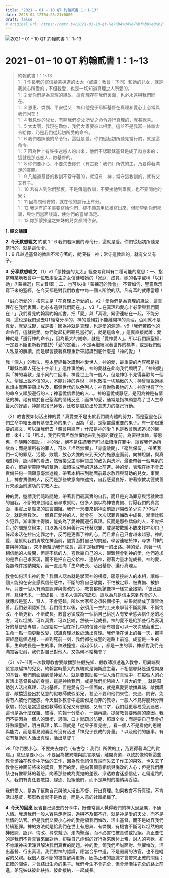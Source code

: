 ```yaml
---
title: "2021 – 01 – 10 QT 約翰貳書 1：1~13"
date: 2025-04-12T04:26:21+0800
draft: false
# original_url: https://cmtc.tw/2021-01-10-qt-%e7%b4%84%e7%bf%b0%e8%b2%b3%e6%9b%b8-1%ef%bc%9a113
---
```


![2021 – 01 – 10 QT 約翰貳書 1：1\~13](/images/qt.jpg   "2021 – 01 – 10 QT 約翰貳書 1：1\~13")

# 2021 – 01 – 10 QT 約翰貳書 1：1\~13

> 約翰貳書 1：1\~13  
> 1：1 作長老的寫信給蒙揀選的太太（或譯：教會；下同）和她的兒女，就是我誠心所愛的；不但我愛，也是一切知道真理之人所愛的。  
> 1：2 愛你們是為真理的緣故，這真理存在我們裏面，也必永遠與我們同在。  
> 1：3 恩惠、憐憫、平安從父　神和他兒子耶穌基督在真理和愛心上必常與我們同在！  
> 1：4 我見你的兒女，有照我們從父所受之命令遵行真理的，就甚歡喜。  
> 1：5 太太啊，我現在勸你，我們大家要彼此相愛。這並不是我寫一條新命令給你，乃是我們從起初所受的命令。  
> 1：6 我們若照他的命令行，這就是愛。你們從起初所聽見當行的，就是這命令。  
> 1：7 因為世上有許多迷惑人的出來，他們不認耶穌基督是成了肉身來的；這就是那迷惑人、敵基督的。  
> 1：8 你們要小心，不要失去你們（有古卷：我們）所做的工，乃要得著滿足的賞賜。  
> 1：9 凡越過基督的教訓不常守著的，就沒有　神；常守這教訓的，就有父又有子。  
> 1：10 若有人到你們那裏，不是傳這教訓，不要接他到家裏，也不要問他的安；  
> 1：11 因為問他安的，就在他的惡行上有分。  
> 1：12 我還有許多事要寫給你們，卻不願意用紙墨寫出來，但盼望到你們那裏，與你們當面談論，使你們的喜樂滿足。  
> 1：13 你那蒙揀選之姊妹的兒女都問你安。

**1. 經文誦讀**

**2.  今天默想經文**
約貳 1：6 我們若照他的命令行，這就是愛。你們從起初所聽見當行的，就是這命令。  
1：9 凡越過基督的教訓不常守著的，就沒有　神；常守這教訓的，就有父又有子。

**3. 分享默想經文**
（1）v1「蒙揀選的太太」經查考資料有二種可能的意思：一、指當時某地教會中一位敬虔愛主之女信徒和她的「家庭」成員，她的名字或稱「以莉她」(「蒙揀選」原文音譯)；二、也可以指「蒙揀選的教會」。不管如何，聖靈默示寫下來的聖經，在今天都是對我們教會中每一個人所說的話，凡有耳的就應當聽！

「誠心所愛的」按原文是「在真理上所愛的」。v2「愛你們是為真理的緣故，這真理存在我們裏面，也必永遠與我們同在。」、v3「…在真理和愛心上必常與我們同在！」我們看見約翰寫約翰貳書，把「愛」與「真理」緊密連結在一起，不能分開，這也是我們過去QT經常分享的，神的愛絕對不能離開神的真理，否則就不是真愛，就變成礙，或是害；因為神就是真理，也是愛的源頭。v6「我們若照他的命令行，這就是愛。你們從起初所聽見當行的，就是這命令。」這裏直接就說：愛神就是「遵行神的命令」，因為最大的誡命，就是「愛神愛人」。所以我們讀聖經，一定要不斷更新我們對於「愛的定義」，不是再繼續照著世界的標準，或是我們個人私意的解讀，而是學習按著真理重新來認識到底什麼是「神的愛」！

我「個人」的看法，整本聖經每次講到神愛世人，神的愛，最重要的內容都是指「耶穌為罪人死在十字架上」這件事說的，神的愛就在此向我們顯明了。「神的愛」與「神的喜歡」是不同的二回事，神愛世上每一個人，但是神卻不見得喜歡每一個人。聖經上說不信的人，不能討神的喜悅；神也敵擋一切驕傲的人；神曾經說過祂厭煩由摩西帶領出埃及，那個世代的以色列人；神喜悅敬畏祂的人；神喜悅有了他的命令又順服遵行的人；神喜悅信靠祂的人…。神的喜悅或厭惡，是因為神是有情感的神，祂有屬於自己聖潔的情緒反應；而神的愛，通常是指神願意為了世人生命最大的好處，神願意捨己拯救，比較是屬於出於意志力的捨己行動。

（2）教會要如何活出神的愛？真愛並不是出於我們屬肉體的努力，而是聖靈在我們生命中結出滿有基督生命的果子，因為「愛」是聖靈最重要的果子。有一節很重要的經文，可以讓我們去「體會與經歷」什麼是神的愛？也是教會應該追求的目標：來4：16「所以，我們只管坦然無懼地來到施恩的寶座前，為要得憐恤，蒙恩惠，作隨時的幫助。」神的愛，絕不是任憑我們可以繼續活在罪中，縱容我們為所欲為；而是讓所有的罪人，可以「坦然無懼」、「赤露敞開」、「毫無保留」，帶著我們一切的罪惡、污穢、敗壞，放心大膽的來到天父的施恩座面前。向神坦誠，與真理對齊、認同神的看法，然後接受主耶穌寶血的赦免與洗淨。最後帶著一個無虧的良心，倚靠聖靈隨時的幫助，繼續往成聖的道路上前進。神的愛，表現在祂不會去責備任何一個願意毫無遮掩，帶著本相來到祂面前尋求赦罪與幫助的兒女。事實上，神會責備的人，反而是那些故意向神遮掩，自我感覺良好，帶著宗教功德或善行來祂面前邀功的宗教人士。

神的愛，邀請我們隨時隨地，帶著我們最真實的自我，而且是充滿罪惡與污穢敗壞的自我，不斷的來到祂面前尋求幫助。很多人誤以為神會責備、討厭我們的真實面，事實上是魔鬼的謊言攔阻。我們一天要來到神面前認罪悔改多少次？70個7次，就是無數次。一個真正愛神的人，就會在一次次認罪與悔改中成長，漸漸比較少犯罪，漸漸靠主得勝，能夠為了愛神而遵行真理。反而是那些驕傲的人，不肯把自己的問題交給主，自以為可以用善行來代替認罪，或是被欺騙不敢來找神卻自己躲起來活在控告定罪之中，反而是更傷了神的心，而且靠自己只會越來越惡。神的愛，是幫助我們勇敢在神面前，誠實面對自己的問題，學習連結於神，尋求「神的靈與神的話」，來不斷幫助我們成長，這才是我們唯一的出路。神的愛，向著一切相信祂的人敞開，但是不信的人，喜歡靠自己的人，很難體會到神的愛，他們追求的是靠自己求表現，而不是把自己交給神、連結神，得著力量才能成長。神的愛，從無條件接納開始，而一直走向「生命成長、活出基督、遵行真理」。

教會如何活出神的愛？我個人認為就是學習神的榜樣，願意接納人的本相，讓每一個人能夠在安全感與信任感中，不斷的將自己敞開，不怕被定罪、被責備、被排斥。只要一個人有願意認罪與悔改的心，教會都應該像神一樣完全接納，「彼此認罪、互相代求、一起成長」。很多人偏差的認知，誤以為凡是信主來到教會的人，就應該是聖人、賢人，不會犯錯，所以大家都必須裝個樣子，結果就變成了假冒偽善。我們必須認知到，我們信主以後，必須用一生的工夫來學習不斷認罪、不斷悔改、不斷更新、不斷成長。教會必須成為一個給自己給別人有安全感與信任感的地方，可以坦誠、可以真實、可以接納，然後一起成長。神的愛不是給那些行為表現好的基督徒專屬，而是給每一個在掙扎中的信徒不斷有機會可以一次次破繭重生，生命一點一滴更新改變，認識真理以致於活出真理。我們活在世上的每一天，都需要經歷這個過程，一直到死前一刻，我們都在成聖的道路上前進。成聖是一生的事，生命成長是一生的事，跌跌撞撞、起起伏伏…，都是一生的事，神都對我們充滿寬容忍耐，我們對自己對他人，又為何不給機會？

（3）v7\~11再一次教導教會要敵擋那些假先知、假教師滲透進入教會，用異端與謊言欺騙神的兒女。約翰當時最大的異端就是諾斯底主義，不相信耶穌是道成肉身的基督。我們前面講到愛神愛人，就是要幫助每一個人活在真理中，在每個人的心裏活出基督長成的身量，這是神給我們，或是我們能夠給人「最大的愛」，就是幫助別人活出真理，活出基督。但是愛有另一個面向，就是真愛要敵擋異端、敵擋謊言、敵擋這些出於惡意的假教師或假弟兄，甚至不要和他們來往、交通、問安，免得有人被他們迷惑。今天很多教會中這些似是而非的教導，一般人不見得能夠分辨察驗，特別是當這些假教師假弟兄又有恩賜、又有口才，我們就更容易受到迷惑，這也是為什麼保羅、彼得、約翰十分憂心，一講再講，提醒教會要儆醒的原因。我們不要因為一個人的頭銜、恩賜、口才就疏於防範、照單全收；而是要自己學會好好熟讀聖經，明白真理；第二個就是「從果子看見樹」。看一個人不是看他的恩賜與能力，而是看見祂裏面有沒有活出「神兒子長成的身量」？以及他們的服事，有沒有幫助別人活出真理，活出基督？

v8「你們要小心，不要失去你們（有古卷：我們）所做的工，乃要得著滿足的賞賜。」意思是要小心，不要因為被異端與謊言欺騙，離開真道，以致於像約翰這些教會領袖在教會中所做的工作，因為教會誤信異端而失去了作工的果效，也失去了教會在神面前將來的獎賞。我們的愛，是向著願意相信與悔改的人心；但是我們應該也有像耶穌的義怒，向著那些成為魔鬼的差役、滲透教會迷惑信徒，走偏道路的人，我們有責任要敵擋、趕逐、拒絕他們，而不是無知的接納與妥協。

我們愛人，是為了幫助自己與他人活出基督、行出真理。如果教會不行真理，不肯活出基督，那麼教會就不是教會，而是人意的社團組織了。

**4. 今天的回應**
反省自己過去的分享中，好像常讓人覺得我們的神太過嚴厲，不通人情。我想我們一般人容易走極端，過與不及都不好，就是神是愛的天父，而不是無情的法官。但是我們又要小心神的愛是領我們悔改、活出基督，而不是縱容我們持續犯罪。神的方法就是給我們在世上有恩典、有憐憫，有機會不斷可以坦然的向神敞開、認罪、悔改、尋求幫助，走向聖潔，而不必害怕被責備或拒絕。真正要怕的是我們不肯真實來面對祂，卻靠自己虛假的好行為來應付上帝，討人的喜歡，卻不肯讓神來潔淨與解決我們真實的問題。神的愛，領我們坦誠面對、無懼悔改，活出基督、行出真理。我們對神的認識，應當合乎中道，不是嚴厲的法官，也不是縱容的父親。我個人要不斷的被提醒與更新，因為正確的認識才會帶來正確的關係；正確的關係，才會結出生命的果子。我們今生不會完全，但會漸漸往完全的路上前進，弟兄姊妹彼此扶持、彼此接納，一起成長。
